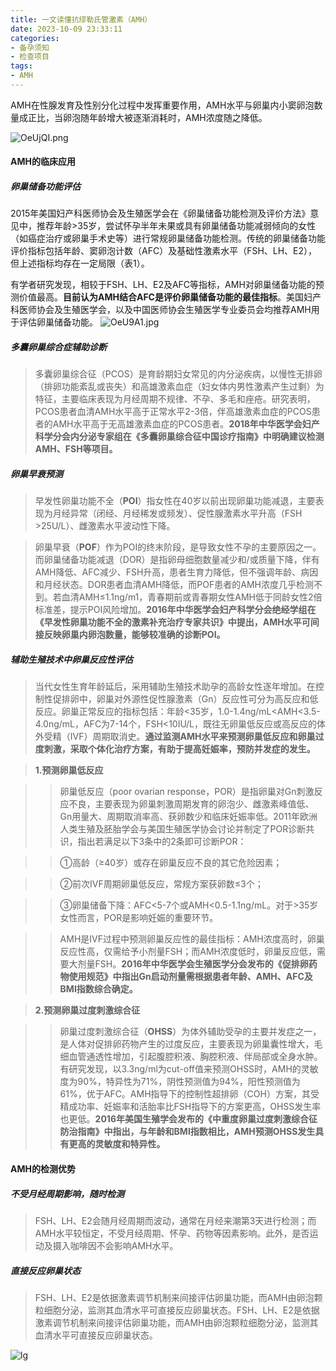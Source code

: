```yaml
---
title: 一文读懂抗缪勒氏管激素（AMH）
date: 2023-10-09 23:33:11
categories:
- 备孕须知
- 检查项目
tags:
- AMH
---
```


AMH在性腺发育及性别分化过程中发挥重要作用，AMH水平与卵巢内小窦卵泡数量成正比，当卵泡随年龄增大被逐渐消耗时，AMH浓度随之降低。
<!--more-->
![OeUjQI.png](https://ooo.0x0.ooo/2023/11/08/OeUjQI.png)

#### AMH的临床应用

##### 卵巢储备功能评估

2015年美国妇产科医师协会及生殖医学会在《卵巢储备功能检测及评价方法》意见中，推荐年龄>35岁，尝试怀孕半年未果或具有卵巢储备功能减弱倾向的女性（如癌症治疗或卵巢手术史等）进行常规卵巢储备功能检测。传统的卵巢储备功能评价指标包括年龄、窦卵泡计数（AFC）及基础性激素水平（FSH、LH、E2），但上述指标均存在一定局限（表1）。

有学者研究发现，相较于FSH、LH、E2及AFC等指标，AMH对卵巢储备功能的预测价值最高。**目前认为AMH结合AFC是评价卵巢储备功能的最佳指标**。美国妇产科医师协会及生殖医学会，以及中国医师协会生殖医学专业委员会均推荐AMH用于评估卵巢储备功能。
![OeU9A1.jpg](https://ooo.0x0.ooo/2023/11/08/OeU9A1.jpg)

##### 多囊卵巢综合症辅助诊断

> 多囊卵巢综合征（PCOS）是育龄期妇女常见的内分泌疾病，以慢性无排卵（排卵功能紊乱或丧失）和高雄激素血症（妇女体内男性激素产生过剩）为特征，主要临床表现为月经周期不规律、不孕、多毛和痤疮。研究表明，PCOS患者血清AMH水平高于正常水平2-3倍，伴高雄激素血症的PCOS患者的AMH水平高于无高雄激素血症的PCOS患者。**2018年中华医学会妇产科学分会内分泌专家组在《多囊卵巢综合征中国诊疗指南》中明确建议检测AMH、FSH等项目。**

##### 卵巢早衰预测

> 早发性卵巢功能不全（**POI**）指女性在40岁以前出现卵巢功能减退，主要表现为月经异常（闭经、月经稀发或频发）、促性腺激素水平升高（FSH >25U/L）、雌激素水平波动性下降。

> 卵巢早衰（**POF**）作为POI的终末阶段，是导致女性不孕的主要原因之一。而卵巢储备功能减退（DOR）是指卵母细胞数量减少和/或质量下降，伴有AMH降低、AFC减少、FSH升高，患者生育力降低，但不强调年龄、病因和月经状态。DOR患者血清AMH降低，而POF患者的AMH浓度几乎检测不到。若血清AMH≤1.1ng/m1，青春期前或青春期女性AMH低于同龄女性2倍标准差，提示POI风险增加。**2016年中华医学会妇产科学分会绝经学组在《早发性卵巢功能不全的激素补充治疗专家共识》中提出，AMH水平可间接反映卵巢内卵泡数量，能够较准确的诊断POI。**  

##### 辅助生殖技术中卵巢反应性评估

> 当代女性生育年龄延后，采用辅助生殖技术助孕的高龄女性逐年增加。在控制性促排卵中，卵巢对外源性促性腺激素（Gn）反应性可分为高反应和低反应。卵巢正常反应的指标包括：年龄<35岁，1.0-1.4ng/mL<AMH<3.5-4.0ng/mL，AFC为7-14个，FSH<10IU/L，既往无卵巢低反应或高反应的体外受精（IVF）周期取消史。**通过监测AMH水平来预测卵巢低反应和卵巢过度刺激，采取个体化治疗方案，有助于提高妊娠率，预防并发症的发生。**

> **1.预测卵巢低反应**

> > 卵巢低反应（poor ovarian response，POR）是指卵巢对Gn刺激反应不良，主要表现为卵巢刺激周期发育的卵泡少、雌激素峰值低、Gn用量大、周期取消率高、获卵数少和临床妊娠率低。2011年欧洲人类生殖及胚胎学会与美国生殖医学协会讨论并制定了POR诊断共识，指出若满足以下3条中的2条即可诊断POR：

> > ①高龄（≥40岁）或存在卵巢反应不良的其它危险因素；

> > ②前次IVF周期卵巢低反应，常规方案获卵数≤3个；

> > ③卵巢储备下降：AFC<5-7个或AMH<0.5-1.1ng/mL。对于>35岁女性而言，POR是影响妊娠的重要环节。

> > AMH是IVF过程中预测卵巢反应性的最佳指标：AMH浓度高时，卵巢反应性高，仅需给予小剂量FSH；而AMH浓度低时，卵巢反应低，需要大剂量FSH。**2016年中华医学会生殖医学分会发布的《促排卵药物使用规范》中指出Gn启动剂量需根据患者年龄、AMH、AFC及BMI指数综合确定。**  

> **2.预测卵巢过度刺激综合征**

> > 卵巢过度刺激综合征（**OHSS**）为体外辅助受孕的主要并发症之一，是人体对促排卵药物产生的过度反应，主要表现为卵巢囊性增大，毛细血管通透性增加，引起腹腔积液、胸腔积液、伴局部或全身水肿。有研究发现，以3.3ng/ml为cut-off值来预测OHSS时，AMH的灵敏度为90%，特异性为71%，阴性预测值为94%，阳性预测值为61%，优于AFC。AMH指导下的控制性超排卵（COH）方案，其受精成功率、妊娠率和活胎率比FSH指导下的方案更高，OHSS发生率也更低。**2016年美国生殖学会发布的《中重度卵巢过度刺激综合征防治指南》中指出，与年龄和BMI指数相比，AMH预测OHSS发生具有更高的灵敏度和特异性。**  

#### AMH的检测优势

##### 不受月经周期影响，随时检测

> FSH、LH、E2会随月经周期而波动，通常在月经来潮第3天进行检测；而AMH水平较恒定，不受月经周期、怀孕、药物等因素影响。此外，是否运动及摄入咖啡因不会影响AMH水平。

##### 直接反应卵巢状态

> FSH、LH、E2是依据激素调节机制来间接评估卵巢功能，而AMH由卵泡颗粒细胞分泌，监测其血清水平可直接反应卵巢状态。FSH、LH、E2是依据激素调节机制来间接评估卵巢功能，而AMH由卵泡颗粒细胞分泌，监测其血清水平可直接反应卵巢状态。

![lg](https://ooo.0x0.ooo/2023/11/13/OePZKg.png)
